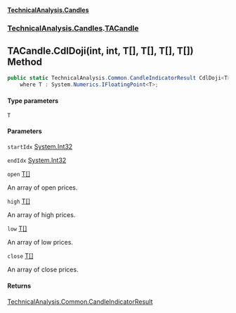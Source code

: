#### [TechnicalAnalysis.Candles](TechnicalAnalysis.Candles.md 'TechnicalAnalysis.Candles')
### [TechnicalAnalysis.Candles](TechnicalAnalysis.Candles.md#TechnicalAnalysis.Candles 'TechnicalAnalysis.Candles').[TACandle](TACandle.md 'TechnicalAnalysis.Candles.TACandle')

## TACandle.CdlDoji<T>(int, int, T[], T[], T[], T[]) Method

```csharp
public static TechnicalAnalysis.Common.CandleIndicatorResult CdlDoji<T>(int startIdx, int endIdx, T[] open, T[] high, T[] low, T[] close)
    where T : System.Numerics.IFloatingPoint<T>;
```
#### Type parameters

<a name='TechnicalAnalysis.Candles.TACandle.CdlDoji_T_(int,int,T[],T[],T[],T[]).T'></a>

`T`
#### Parameters

<a name='TechnicalAnalysis.Candles.TACandle.CdlDoji_T_(int,int,T[],T[],T[],T[]).startIdx'></a>

`startIdx` [System.Int32](https://docs.microsoft.com/en-us/dotnet/api/System.Int32 'System.Int32')

<a name='TechnicalAnalysis.Candles.TACandle.CdlDoji_T_(int,int,T[],T[],T[],T[]).endIdx'></a>

`endIdx` [System.Int32](https://docs.microsoft.com/en-us/dotnet/api/System.Int32 'System.Int32')

<a name='TechnicalAnalysis.Candles.TACandle.CdlDoji_T_(int,int,T[],T[],T[],T[]).open'></a>

`open` [T](TACandle.CdlDoji_T_(int,int,T[],T[],T[],T[]).md#TechnicalAnalysis.Candles.TACandle.CdlDoji_T_(int,int,T[],T[],T[],T[]).T 'TechnicalAnalysis.Candles.TACandle.CdlDoji<T>(int, int, T[], T[], T[], T[]).T')[[]](https://docs.microsoft.com/en-us/dotnet/api/System.Array 'System.Array')

An array of open prices.

<a name='TechnicalAnalysis.Candles.TACandle.CdlDoji_T_(int,int,T[],T[],T[],T[]).high'></a>

`high` [T](TACandle.CdlDoji_T_(int,int,T[],T[],T[],T[]).md#TechnicalAnalysis.Candles.TACandle.CdlDoji_T_(int,int,T[],T[],T[],T[]).T 'TechnicalAnalysis.Candles.TACandle.CdlDoji<T>(int, int, T[], T[], T[], T[]).T')[[]](https://docs.microsoft.com/en-us/dotnet/api/System.Array 'System.Array')

An array of high prices.

<a name='TechnicalAnalysis.Candles.TACandle.CdlDoji_T_(int,int,T[],T[],T[],T[]).low'></a>

`low` [T](TACandle.CdlDoji_T_(int,int,T[],T[],T[],T[]).md#TechnicalAnalysis.Candles.TACandle.CdlDoji_T_(int,int,T[],T[],T[],T[]).T 'TechnicalAnalysis.Candles.TACandle.CdlDoji<T>(int, int, T[], T[], T[], T[]).T')[[]](https://docs.microsoft.com/en-us/dotnet/api/System.Array 'System.Array')

An array of low prices.

<a name='TechnicalAnalysis.Candles.TACandle.CdlDoji_T_(int,int,T[],T[],T[],T[]).close'></a>

`close` [T](TACandle.CdlDoji_T_(int,int,T[],T[],T[],T[]).md#TechnicalAnalysis.Candles.TACandle.CdlDoji_T_(int,int,T[],T[],T[],T[]).T 'TechnicalAnalysis.Candles.TACandle.CdlDoji<T>(int, int, T[], T[], T[], T[]).T')[[]](https://docs.microsoft.com/en-us/dotnet/api/System.Array 'System.Array')

An array of close prices.

#### Returns
[TechnicalAnalysis.Common.CandleIndicatorResult](https://docs.microsoft.com/en-us/dotnet/api/TechnicalAnalysis.Common.CandleIndicatorResult 'TechnicalAnalysis.Common.CandleIndicatorResult')